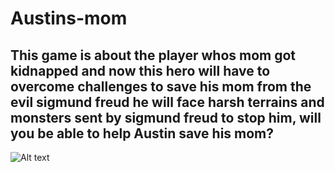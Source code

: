 # Austins-mom
## This game is about the player whos mom got kidnapped and now this hero will have to overcome challenges to save his mom from the evil sigmund freud he will face harsh terrains and monsters sent by sigmund freud to stop him, will you be able to help Austin save his mom? 
 ![Alt text](<img width="2316" height="3088" alt="image" src="https://github.com/user-attachments/assets/1832af62-aa00-42a1-beb5-ad53009ae2a2" />)
